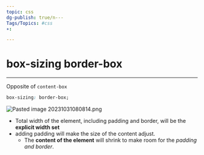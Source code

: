 ```yaml
---
topic: css
dg-publish: true/n---
Tags/Topics: #css
∗:

---
```

# box-sizing border-box

--- 
Opposite of `content-box`



```css
box-sizing: border-box;
```
![Pasted image 20231031080814.png](/img/user/PROGRAMMING/Web%20Development/FrontEnd/CSS/CSS/Layouts/attachments/Pasted%20image%2020231031080814.png)
- Total width of the element, including padding and border, will be the __explicit width set__
- adding padding will make the size of the content adjust.
	- The __content of the element__ will shrink to make room for the _padding and border_.


